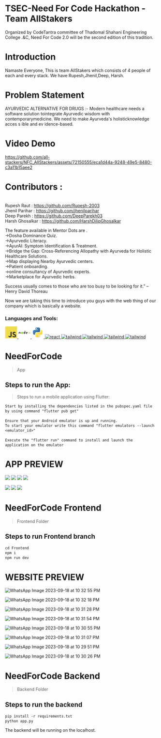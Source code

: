 # TSEC-Need For Code Hackathon - Team AllStakers
Organized by CodeTantra committee of Thadomal Shahani Engineering College .&amp;C, Need For Code 2.0 will be the second edition of this tradition.

# Introduction

Namaste Everyone, This is team AllStakers which consists of 4 people of each and every stack. We have Rupesh,Jhenil,Deep, Harsh.

# Problem Statement

AYURVEDIC ALTERNATIVE FOR DRUGS :-
Modern healthcare needs a software solution tointegrate Ayurvedic wisdom with contemporarymedicine. We need to make Ayurveda's holisticknowledge acces s ible and ev idence-based.


# Video Demo

https://github.com/all-stackers/NFC_AllStackers/assets/72150555/eca1d44a-9248-49e5-8480-c3a11b15aee2



# Contributors :
<br />Rupesh Raut  : https://github.com/Rupesh-2003
<br />Jhenil Parihar  : https://github.com/jhenilparihar
<br />Deep Parekh  : https://github.com/DeepParekh03
<br />Harsh Ghosalkar  : https://github.com/HarshDilipGhosalkar


The feature available in Mentor Dots are .
<br /> ->Dosha Dominance Quiz.
<br /> ->Ayurvedic Literacy.
<br /> ->AyurAI: Symptom Identification & Treatment. 
<br /> ->Bridge the Gap: Cross-Referencing Allopathy with Ayurveda for Holistic Healthcare Solutions.
<br /> ->Map displaying Nearby Ayurvedic centers.
<br /> ->Patient onboarding.
<br /> ->online consultancy of Ayurvedic experts.
<br /> ->Marketplace for Ayurvedic herbs.



Success usually comes to those who are too busy to be looking for it.” – Henry David Thoreau

Now we are taking this time to introduce you guys with the web thing of our company which is basically a website.
 
<h3 align="left">Languages and Tools:</h3>
<p align="left"> <a href="https://developer.mozilla.org/en-US/docs/Web/JavaScript" target="_blank" rel="noreferrer"> <img src="https://raw.githubusercontent.com/devicons/devicon/master/icons/javascript/javascript-original.svg" alt="javascript" width="40" height="40"/> </a>  <a href="https://nodejs.org" target="_blank" rel="noreferrer"> <img src="https://raw.githubusercontent.com/devicons/devicon/master/icons/nodejs/nodejs-original-wordmark.svg" alt="nodejs" width="40" height="40"/> </a> <a href="https://www.python.org" target="_blank" rel="noreferrer"> <img src="https://raw.githubusercontent.com/devicons/devicon/master/icons/python/python-original.svg" alt="python" width="40" height="40"/> </a> <a href="https://nextjs.org/docs" target="_blank" rel="noreferrer"> <img src="https://gorzelinski.com/static/1db41e3ecd311724a15306b270d99dd9/6e87d/next-js-logo.png" alt="react" width="40" height="40"/> </a>   <a href="https://tailwindcss.com/" target="_blank" rel="noreferrer"> <img src="https://www.vectorlogo.zone/logos/tailwindcss/tailwindcss-icon.svg" alt="tailwind" width="40" height="40"/> </a><a href="https://flask.palletsprojects.com/en/2.3.x/" target="_blank" rel="noreferrer"> <img src="https://miro.medium.com/v2/resize:fit:438/1*0G5zu7CnXdMT9pGbYUTQLQ.png" alt="tailwind" width="80" height="40"/> </a> 
<a href="https://www.mongodb.com/docs/" target="_blank" rel="noreferrer"> <img src="https://1000logos.net/wp-content/uploads/2020/08/MongoDB-Logo.jpg" alt="tailwind" width="80" height="40"/> </a> 
<a href="https://docs.flutter.dev/" target="_blank" rel="noreferrer"> <img src="https://w7.pngwing.com/pngs/537/866/png-transparent-flutter-hd-logo.png" alt="tailwind" width="40" height="40"/> </a>
</p>

# NeedForCode
  > App 

## Steps to run the App:

> Steps to run a mobile application using Flutter:
```
Start by installing the dependencies listed in the pubspec.yaml file by using command "flutter pub get"

Ensure that your Android emulator is up and running.
To start your emulator write this command "flutter emulators --launch <emulator_id>"

Execute the "flutter run" command to install and launch the application on the emulator
```



# APP PREVIEW
<p float="left">
  <img src="https://i.postimg.cc/LXG0XvmH/app1.png" width = "200">
  <img src="https://i.postimg.cc/cLW2wDwC/app2.png" width = "200">
  <img src="https://i.postimg.cc/8zb3HhmH/app3.png" width = "200">
  <img src="https://i.postimg.cc/wxsGPKk3/app4.png" width = "200">
</p>

<p float="left">
  <img src="https://i.postimg.cc/zXZcYdd7/app5.png" width = "200">
  <img src="https://i.postimg.cc/25ctprJL/app6.png" width = "200">
  <img src="https://i.postimg.cc/B6jV4R9Y/app7.png" width = "200">
 
</p>




# NeedForCode Frontend
  > Frontend Folder

## Steps to run Frontend branch
```
cd Frontend
npm i
npm run dev
```

# WEBSITE PREVIEW

![WhatsApp Image 2023-09-18 at 10 32 55 PM](https://github.com/all-stackers/AyuCare/assets/72150555/9b735099-322c-4130-a673-4ce7f940c2e6)

![WhatsApp Image 2023-09-18 at 10 32 18 PM](https://github.com/all-stackers/AyuCare/assets/72150555/53c213a4-5d5f-467f-b843-4cbf628c0235)

![WhatsApp Image 2023-09-18 at 10 31 28 PM](https://github.com/all-stackers/AyuCare/assets/72150555/d50c6c29-37e1-4c71-996a-2a3448fe5d1a)

![WhatsApp Image 2023-09-18 at 10 31 54 PM](https://github.com/all-stackers/AyuCare/assets/72150555/79797cab-4b61-4ab0-9dcf-6bc9c5762b0f)

![WhatsApp Image 2023-09-18 at 10 30 55 PM](https://github.com/all-stackers/AyuCare/assets/72150555/e7e5c00f-e829-45c7-9e86-3140bc03c0cf)

![WhatsApp Image 2023-09-18 at 10 31 07 PM](https://github.com/all-stackers/AyuCare/assets/72150555/9cddf82a-9b48-470b-92a6-3fcef2e4cf03)

![WhatsApp Image 2023-09-18 at 10 29 51 PM](https://github.com/all-stackers/AyuCare/assets/72150555/17b68639-f118-4d04-a527-062f598fd1b5)

![WhatsApp Image 2023-09-18 at 10 30 26 PM](https://github.com/all-stackers/AyuCare/assets/72150555/c982f840-44e6-47de-87e0-52854bb3ffd4)


# NeedForCode Backend
  > Backend Folder

## Steps to run the backend

```
pip install -r requirements.txt
python app.py 
```

The backend will be running on the localhost.


